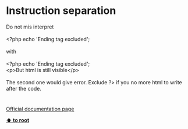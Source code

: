 # Instruction separation




<div class="phpcode"><span class="html">
Do not mis interpret<br><br><span class="default">&lt;?php </span><span class="keyword">echo </span><span class="string">&apos;Ending tag excluded&apos;</span><span class="keyword">; <br><br></span><span class="default">with<br><br></span><span class="keyword">&lt;?</span><span class="default">php </span><span class="keyword">echo </span><span class="string">&apos;Ending tag excluded&apos;</span><span class="keyword">;<br>&lt;</span><span class="default">p</span><span class="keyword">&gt;</span><span class="default">But html is still visible</span><span class="keyword">&lt;/</span><span class="default">p</span><span class="keyword">&gt;<br><br></span><span class="default">The second one would give error</span><span class="keyword">. </span><span class="default">Exclude ?&gt;</span> if you no more html to write after the code.</span>
</div>
  

#

[Official documentation page](https://www.php.net/manual/en/language.basic-syntax.instruction-separation.php)

**[⬆ to root](/)**